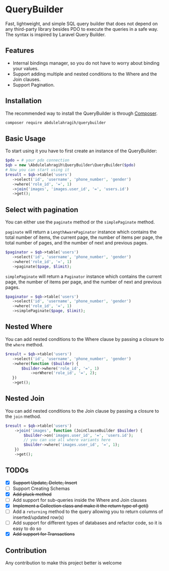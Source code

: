 # QueryBuilder
Fast, lightweight, and simple SQL query builder that does not depend on any third-party library besides PDO to execute the queries in a safe way. The syntax is inspired by Laravel Query Builder.

## Features

- Internal bindings manager, so you do not have to worry about binding your values.
- Support adding multiple and nested conditions to the Where and the Join clauses.
- Support Pagination.
## Installation
The recommended way to install the QueryBuilder is through [Composer](http://getcomposer.org). 
```sh
composer require abdulelahragih/querybuilder
```

## Basic Usage
To start using it you have to first create an instance of the QueryBuilder:
```php
$pdo = # your pdo connection
$qb = new \Abdulelahragih\QueryBuilder\QueryBuilder($pdo)
# Now you can start using it 
$result = $qb->table('users')
   ->select('id', 'username', 'phone_number', 'gender')
   ->where('role_id', '=', 1)
   ->join('images', 'images.user_id', '=', 'users.id')
   ->get();
```

## Select with pagination
You can either use the `paginate` method or the `simplePaginate` method. 

`paginate` will return a `LengthAwarePaginator` instance which contains the total number of items, the current page, the number of items per page, the total number of pages, and the number of next and previous pages. <br>
```php
$paginator = $qb->table('users')
   ->select('id', 'username', 'phone_number', 'gender')
   ->where('role_id', '=', 1)
   ->paginate($page, $limit);
```
`simplePaginate` will return a `Paginator` instance which contains the current page, the number of items per page, and the number of next and previous pages. <br>
```php
$paginator = $qb->table('users')
   ->select('id', 'username', 'phone_number', 'gender')
   ->where('role_id', '=', 1)
   ->simplePaginate($page, $limit);
```

## Nested Where
You can add nested conditions to the Where clause by passing a closure to the `where` method. <br>
```php
$result = $qb->table('users')
   ->select('id', 'username', 'phone_number', 'gender')
   ->where(function ($builder) {
       $builder->where('role_id', '=', 1)
           ->orWhere('role_id', '=', 2); 
   })
   ->get();
```
## Nested Join
You can add nested conditions to the Join clause by passing a closure to the `join` method. <br>
```php
$result = $qb->table('users')
    ->join('images', function (JoinClauseBuilder $builder) {
        $builder->on('images.user_id', '=', 'users.id');
        // you can use all where variants here
        $builder->where('images.user_id', '=', 1);
    })
    ->get();
```
## TODOs
- [x] ~~Support Update, Delete, Insert~~
- [ ] Support Creating Schemas
- [x] ~~Add pluck method~~
- [ ] Add support for sub-queries inside the Where and Join clauses
- [x] ~~Implement a Collection class and make it the return type of get()~~
- [ ] Add a `returning` method to the query allowing you to return columns of inserted/updated row(s)
- [ ] Add support for different types of databases and refactor code, so it is easy to do so
- [x] ~~Add support for Transactions~~

## Contribution
Any contribution to make this project better is welcome
